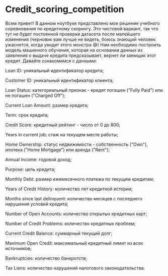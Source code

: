 # Credit_scoring_competition

Всем привет! В данном ноутбуке представлено мое решение учебного соревнования по кредитному скорингу. Это чистовой вариант, так что тут не будет постоянной проверки датасета после малейшего изменения (черновик вам лучше не видеть, боюсь знающий человек ужаснется, когда увидит этого монстра 😅) Нам необходимо построить модель машинного обучения, которая на основании данных из заявления о выдаче кредита предсказывает, вернет ли заемщик этот кредит. Давайте ознакомимся с данными:

Loan ID: уникальный идентификатор кредита;

Customer ID: уникальный идентификатор клиента;

Loan Status: категориальный признак - кредит погашен ("Fully Paid") или не погашен ("Charged Off");

Current Loan Amount: размер кредита;

Term: срок кредита;

Credit Score: кредитный рейтинг - число от 0 до 800;

Years in current job: стаж на текущем месте работы;

Home Ownership: статус недвижимости - собственность ("Own"), ипотека ("Home Mortgage") или аренда ("Rent");

Annual Income: годовой доход;

Purpose: цель кредита;

Monthly Debt: размер ежемесячного платежа по текущим кредитам;

Years of Credit History: количество лет кредитной истории;

Months since last delinquent: количество месяцев с последнего нарушения условий кредита;

Number of Open Accounts: количество открытых кредитных карт;

Number of Credit Problems: количество кредитных проблем;

Current Credit Balance: суммарный текущий долг;

Maximum Open Credit: максимальный кредитный лимит из всех источников;

Bankruptcies: количество банкротств;

Tax Liens: количество нарушений налогового законодательства.
